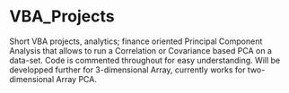 # VBA_Projects
Short VBA projects, analytics; finance oriented
Principal Component Analysis that allows to run a Correlation or Covariance based PCA on a data-set. 
Code is commented throughout for easy understanding. Will be developped further for 3-dimensional Array, currently 
works for two-dimensional Array PCA.
